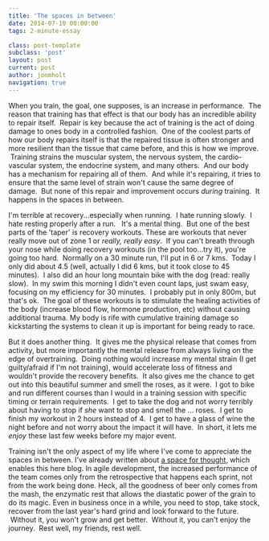 ```yaml
---
title: 'The spaces in between'
date: 2014-07-10 00:00:00 
tags: 2-minute-essay

class: post-template
subclass: 'post'
layout: post
current: post
author: jonmholt
navigation: true
---
```

When you train, the goal, one supposes, is an increase in performance. &nbsp;The reason that training has that effect is that our body has an incredible ability to repair itself. &nbsp;Repair is key because the act of training is the act of doing damage to ones body in a controlled fashion. &nbsp;One of the coolest parts of how our body repairs itself is that the repaired tissue is often stronger and more resilient than the tissue that came before, and this is how we improve. &nbsp;Training strains the muscular system, the nervous system, the cardio-vascular system, the endocrine system, and many others. &nbsp;And our body has a mechanism for repairing all of them. &nbsp;And while it's repairing, it tries to ensure that the same level of strain won't cause the same degree of damage. &nbsp;But none of this repair and improvement occurs _during_&nbsp;training. &nbsp;It happens in the spaces in between.

<a name="more"></a>I'm terrible at recovery...especially when running. &nbsp;I hate running slowly. &nbsp;I hate resting properly after a run. &nbsp; It's a mental thing. &nbsp;But one of the best parts of the 'taper' is recovery workouts. These are workouts that never really move out of zone 1 or _really, really easy_. &nbsp;If you can't breath through your nose while doing recovery workouts (in the pool too...try it), you're going too hard. &nbsp;Normally on a 30 minute run, I'll put in 6 or 7 kms. &nbsp;Today I only did about 4.5 (well, actually I did 6 kms, but it took close to 45 minutes). &nbsp;I also did an hour long mountain bike with the dog (read: really slow). &nbsp;In my swim this morning I didn't even count laps, just swam easy, focusing on my efficiency for 30 minutes. &nbsp;I probably put in only 800m, but that's ok. &nbsp;The goal of these workouts is to stimulate the healing activities of the body (increase blood flow, hormone production, etc) without causing additional trauma. My body is rife with cumulative training damage so kickstarting the systems to clean it up is important for being ready to race.

But it does another thing. &nbsp;It gives me the physical release that comes from activity, but more importantly the mental release from always living on the edge of overtraining. &nbsp;Doing nothing would increase my mental strain (I get guilty/afraid if I'm not training), would accelerate loss of fitness and wouldn't provide the recovery benefits. &nbsp;It also gives me the chance to get out into this beautiful summer and smell the roses, as it were. &nbsp;I got to bike and run different courses than I would in a training session with specific timing or terrain requirements. &nbsp;I get to take the dog and not worry terribly about having to stop if _she_&nbsp;want to stop and smell the ... roses. &nbsp;I get to finish my workout in 2 hours instead of 4\. &nbsp;I get to have a glass of wine the night before and not worry about the impact it will have. &nbsp;In short, it lets me _enjoy_ these last few weeks before my major event.

Training isn't the only aspect of my life where I've come to appreciate the spaces in between. I've already written about [a space for thought](http://www.twentyfivetwenty.ca/2014/07/the-space-for-thought.html), which enables this here blog. In agile development, the increased performance of the team comes only from the retrospective that happens each sprint, not from the work being done. Heck, all the goodness of beer only comes from the mash, the enzymatic rest that allows the diastatic power of the grain to do its magic. Even in business once in a while, you need to stop, take stock, recover from the last year's hard grind and look forward to the future. &nbsp;Without it, you won't grow and get better. &nbsp;Without it, you can't enjoy the journey. &nbsp;Rest well, my friends, rest well.
